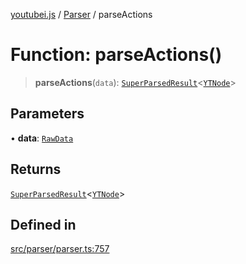 [youtubei.js](../../../README.md) / [Parser](../README.md) / parseActions

# Function: parseActions()

> **parseActions**(`data`): [`SuperParsedResult`](../../Helpers/classes/SuperParsedResult.md)\<[`YTNode`](../../Helpers/classes/YTNode.md)\>

## Parameters

• **data**: [`RawData`](../../APIResponseTypes/type-aliases/RawData.md)

## Returns

[`SuperParsedResult`](../../Helpers/classes/SuperParsedResult.md)\<[`YTNode`](../../Helpers/classes/YTNode.md)\>

## Defined in

[src/parser/parser.ts:757](https://github.com/LuanRT/YouTube.js/blob/af92984523f90200a18314b94478a2697c9deab0/src/parser/parser.ts#L757)
